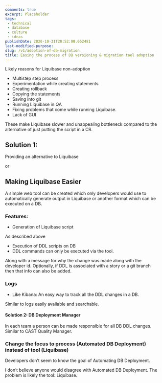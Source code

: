 ```yaml
---
comments: true
excerpt: Placeholder 
tags:
 - technical
 - database
 - culture
 - ideas
publishDate: 2020-10-31T20:52:08.052481
last-modified-purpose:
slug: /v1/adoption-of-db-migration
title: Easing the process of DB versioning & migration tool adoption
---
```


Likely reasons for Liquibase non-adoption
- Multistep step process
- Experimentation while creating statements
- Creating rollback
- Copying the statements
- Saving into git
- Running Liquibase in QA
- Fixing problems that come while running Liquibase.
- Lack of GUI

These make Liquibase slower and unappealing bottleneck compared to the alternative of just putting the script in a CR.

## Solution 1:

Providing an alternative to Liquibase

or

## Making Liquibase Easier

A simple web tool can be created which only developers would use to automatically generate output in Liquibase or another format which can be executed on a DB.

### Features:
- Generation of Liquibase script

As described above
- Execution of DDL scripts on DB
- DDL commands can only be executed via the tool.

Along with a message for why the change was made along with the developer id. Optionally, if DDL is associated with a story or a git branch then that info can also be added.

### Logs
- Like Kibana: An easy way to track all the DDL changes in a DB.

Similar to logs easily available and searchable.

#### Solution 2: DB Deployment Manager

In each team a person can be made responsible for all DB DDL changes. Similar to CAST Quality Manager.

### Change the focus to process (Automated DB Deployment) instead of tool (Liquibase)

Developers don’t seem to know the goal of Automating DB Deployment.

I don’t believe anyone would disagree with Automated DB Deployment. The problem is likely the tool: Liquibase.